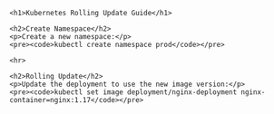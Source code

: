 <!DOCTYPE html>
<html>
<head>
    <title>Kubernetes Rolling Update Guide</title>
</head>
<body>

    <h1>Kubernetes Rolling Update Guide</h1>

    <h2>Create Namespace</h2>
    <p>Create a new namespace:</p>
    <pre><code>kubectl create namespace prod</code></pre>

    <hr>

    <h2>Rolling Update</h2>
    <p>Update the deployment to use the new image version:</p>
    <pre><code>kubectl set image deployment/nginx-deployment nginx-container=nginx:1.17</code></pre>

</body>
</html>
